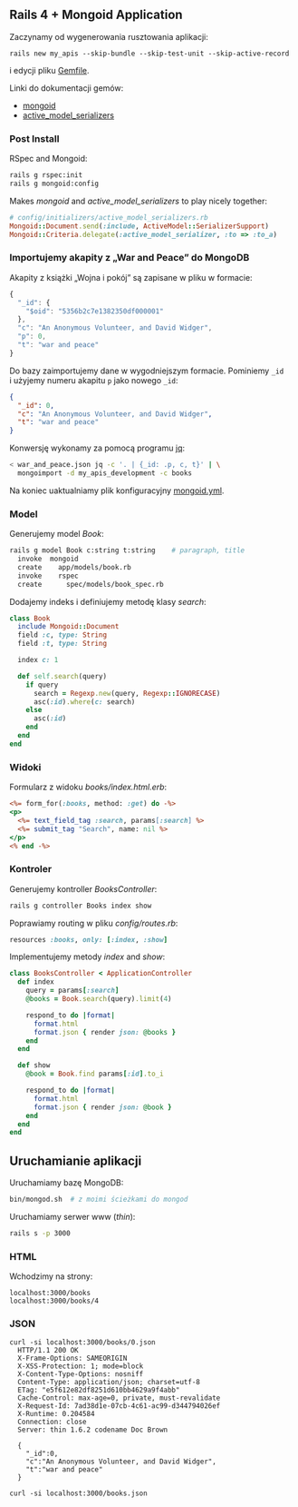 ## Rails 4 + Mongoid Application

Zaczynamy od wygenerowania rusztowania aplikacji:

    rails new my_apis --skip-bundle --skip-test-unit --skip-active-record

i edycji pliku [Gemfile](Gemfile).

Linki do dokumentacji gemów:

* [mongoid](http://mongoid.org/en/mongoid/index.html)
* [active_model_serializers](https://github.com/rails-api/active_model_serializers)


### Post Install

RSpec and Mongoid:

```sh
rails g rspec:init
rails g mongoid:config
```

Makes *mongoid* and *active_model_serializers* to play nicely together:

```ruby
# config/initializers/active_model_serializers.rb
Mongoid::Document.send(:include, ActiveModel::SerializerSupport)
Mongoid::Criteria.delegate(:active_model_serializer, :to => :to_a)
```

### Importujemy akapity z „War and Peace” do MongoDB

Akapity z książki „Wojna i pokój” są zapisane w pliku w formacie:

```js
{
  "_id": {
    "$oid": "5356b2c7e1382350df000001"
  },
  "c": "An Anonymous Volunteer, and David Widger",
  "p": 0,
  "t": "war and peace"
}
```

Do bazy zaimportujemy dane w wygodniejszym formacie.
Pominiemy `_id` i użyjemy numeru akapitu `p` jako nowego `_id`:

```json
{
  "_id": 0,
  "c": "An Anonymous Volunteer, and David Widger",
  "t": "war and peace"
}
```

Konwersję wykonamy za pomocą programu [jq](http://stedolan.github.io/jq/):

```sh
< war_and_peace.json jq -c '. | {_id: .p, c, t}' | \
  mongoimport -d my_apis_development -c books
```
Na koniec uaktualniamy plik konfiguracyjny [mongoid.yml](config/mongoid.yml).


### Model

Generujemy model *Book*:

```sh
rails g model Book c:string t:string    # paragraph, title
  invoke  mongoid
  create    app/models/book.rb
  invoke    rspec
  create      spec/models/book_spec.rb
```

Dodajemy indeks i definiujemy metodę klasy *search*:

```ruby
class Book
  include Mongoid::Document
  field :c, type: String
  field :t, type: String

  index c: 1

  def self.search(query)
    if query
      search = Regexp.new(query, Regexp::IGNORECASE)
      asc(:id).where(c: search)
    else
      asc(:id)
    end
  end
end
```

### Widoki

Formularz z widoku *books/index.html.erb*:

```rhtml
<%= form_for(:books, method: :get) do -%>
<p>
  <%= text_field_tag :search, params[:search] %>
  <%= submit_tag "Search", name: nil %>
</p>
<% end -%>
```

### Kontroler

Generujemy kontroller *BooksController*:

```sh
rails g controller Books index show
```

Poprawiamy routing w pliku *config/routes.rb*:

```ruby
resources :books, only: [:index, :show]
```

Implementujemy metody *index* and *show*:

```ruby
class BooksController < ApplicationController
  def index
    query = params[:search]
    @books = Book.search(query).limit(4)

    respond_to do |format|
      format.html
      format.json { render json: @books }
    end
  end

  def show
    @book = Book.find params[:id].to_i

    respond_to do |format|
      format.html
      format.json { render json: @book }
    end
  end
end
```

## Uruchamianie aplikacji

Uruchamiamy bazę MongoDB:

```sh
bin/mongod.sh  # z moimi ścieżkami do mongod
```

Uruchamiamy serwer www (*thin*):

```sh
rails s -p 3000
```

### HTML

Wchodzimy na strony:

```
localhost:3000/books
localhost:3000/books/4
```

### JSON

```
curl -si localhost:3000/books/0.json
  HTTP/1.1 200 OK
  X-Frame-Options: SAMEORIGIN
  X-XSS-Protection: 1; mode=block
  X-Content-Type-Options: nosniff
  Content-Type: application/json; charset=utf-8
  ETag: "e5f612e82df8251d610bb4629a9f4abb"
  Cache-Control: max-age=0, private, must-revalidate
  X-Request-Id: 7ad38d1e-07cb-4c61-ac99-d344794026ef
  X-Runtime: 0.204584
  Connection: close
  Server: thin 1.6.2 codename Doc Brown

  {
    "_id":0,
    "c":"An Anonymous Volunteer, and David Widger",
    "t":"war and peace"
  }

curl -si localhost:3000/books.json
```
